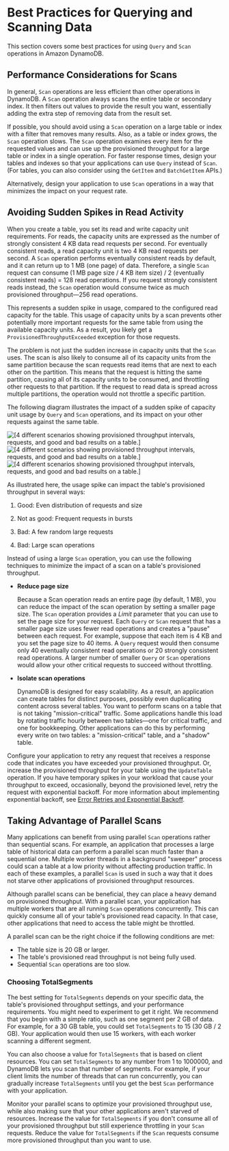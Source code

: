 # Best Practices for Querying and Scanning Data<a name="bp-query-scan"></a>

This section covers some best practices for using `Query` and `Scan` operations in Amazon DynamoDB\.

## Performance Considerations for Scans<a name="bp-query-scan-performance"></a>

In general, `Scan` operations are less efficient than other operations in DynamoDB\. A `Scan` operation always scans the entire table or secondary index\. It then filters out values to provide the result you want, essentially adding the extra step of removing data from the result set\.

If possible, you should avoid using a `Scan` operation on a large table or index with a filter that removes many results\. Also, as a table or index grows, the `Scan` operation slows\. The `Scan` operation examines every item for the requested values and can use up the provisioned throughput for a large table or index in a single operation\. For faster response times, design your tables and indexes so that your applications can use `Query` instead of `Scan`\. \(For tables, you can also consider using the `GetItem` and `BatchGetItem` APIs\.\)

Alternatively, design your application to use `Scan` operations in a way that minimizes the impact on your request rate\.

## Avoiding Sudden Spikes in Read Activity<a name="bp-query-scan-spikes"></a>

When you create a table, you set its read and write capacity unit requirements\. For reads, the capacity units are expressed as the number of strongly consistent 4 KB data read requests per second\. For eventually consistent reads, a read capacity unit is two 4 KB read requests per second\. A `Scan` operation performs eventually consistent reads by default, and it can return up to 1 MB \(one page\) of data\. Therefore, a single `Scan` request can consume \(1 MB page size / 4 KB item size\) / 2 \(eventually consistent reads\) = 128 read operations\. If you request strongly consistent reads instead, the `Scan` operation would consume twice as much provisioned throughput—256 read operations\.

This represents a sudden spike in usage, compared to the configured read capacity for the table\. This usage of capacity units by a scan prevents other potentially more important requests for the same table from using the available capacity units\. As a result, you likely get a `ProvisionedThroughputExceeded` exception for those requests\.

The problem is not just the sudden increase in capacity units that the `Scan` uses\. The scan is also likely to consume all of its capacity units from the same partition because the scan requests read items that are next to each other on the partition\. This means that the request is hitting the same partition, causing all of its capacity units to be consumed, and throttling other requests to that partition\. If the request to read data is spread across multiple partitions, the operation would not throttle a specific partition\. 

The following diagram illustrates the impact of a sudden spike of capacity unit usage by `Query` and `Scan` operations, and its impact on your other requests against the same table\.

![\[4 different scenarios showing provisioned throughput intervals, requests, and good and bad results on a table.\]](http://docs.aws.amazon.com/amazondynamodb/latest/developerguide/images/ThroughputIntervals.png)![\[4 different scenarios showing provisioned throughput intervals, requests, and good and bad results on a table.\]](http://docs.aws.amazon.com/amazondynamodb/latest/developerguide/)![\[4 different scenarios showing provisioned throughput intervals, requests, and good and bad results on a table.\]](http://docs.aws.amazon.com/amazondynamodb/latest/developerguide/)

As illustrated here, the usage spike can impact the table's provisioned throughput in several ways:

1. Good: Even distribution of requests and size

1. Not as good: Frequent requests in bursts

1. Bad: A few random large requests

1. Bad: Large scan operations

Instead of using a large `Scan` operation, you can use the following techniques to minimize the impact of a scan on a table's provisioned throughput\.
+ **Reduce page size**

  Because a Scan operation reads an entire page \(by default, 1 MB\), you can reduce the impact of the scan operation by setting a smaller page size\. The `Scan` operation provides a *Limit* parameter that you can use to set the page size for your request\. Each `Query` or `Scan` request that has a smaller page size uses fewer read operations and creates a "pause" between each request\. For example, suppose that each item is 4 KB and you set the page size to 40 items\. A `Query` request would then consume only 40 eventually consistent read operations or 20 strongly consistent read operations\. A larger number of smaller `Query` or `Scan` operations would allow your other critical requests to succeed without throttling\. 
+ **Isolate scan operations**

  DynamoDB is designed for easy scalability\. As a result, an application can create tables for distinct purposes, possibly even duplicating content across several tables\. You want to perform scans on a table that is not taking "mission\-critical" traffic\. Some applications handle this load by rotating traffic hourly between two tables—one for critical traffic, and one for bookkeeping\. Other applications can do this by performing every write on two tables: a "mission\-critical" table, and a "shadow" table\. 

Configure your application to retry any request that receives a response code that indicates you have exceeded your provisioned throughput\. Or, increase the provisioned throughput for your table using the `UpdateTable` operation\. If you have temporary spikes in your workload that cause your throughput to exceed, occasionally, beyond the provisioned level, retry the request with exponential backoff\. For more information about implementing exponential backoff, see [Error Retries and Exponential Backoff](Programming.Errors.md#Programming.Errors.RetryAndBackoff)\.

## Taking Advantage of Parallel Scans<a name="bp-query-scan-parallel"></a>

Many applications can benefit from using parallel `Scan` operations rather than sequential scans\. For example, an application that processes a large table of historical data can perform a parallel scan much faster than a sequential one\. Multiple worker threads in a background "sweeper" process could scan a table at a low priority without affecting production traffic\. In each of these examples, a parallel `Scan` is used in such a way that it does not starve other applications of provisioned throughput resources\.

Although parallel scans can be beneficial, they can place a heavy demand on provisioned throughput\. With a parallel scan, your application has multiple workers that are all running `Scan` operations concurrently\. This can quickly consume all of your table's provisioned read capacity\. In that case, other applications that need to access the table might be throttled\.

A parallel scan can be the right choice if the following conditions are met:
+ The table size is 20 GB or larger\.
+ The table's provisioned read throughput is not being fully used\.
+ Sequential `Scan` operations are too slow\.

### Choosing TotalSegments<a name="bp-query-scan-parallel-total-segments"></a>

The best setting for `TotalSegments` depends on your specific data, the table's provisioned throughput settings, and your performance requirements\. You might need to experiment to get it right\. We recommend that you begin with a simple ratio, such as one segment per 2 GB of data\. For example, for a 30 GB table, you could set `TotalSegments` to 15 \(30 GB / 2 GB\)\. Your application would then use 15 workers, with each worker scanning a different segment\.

You can also choose a value for `TotalSegments` that is based on client resources\. You can set `TotalSegments` to any number from 1 to 1000000, and DynamoDB lets you scan that number of segments\. For example, if your client limits the number of threads that can run concurrently, you can gradually increase `TotalSegments` until you get the best `Scan` performance with your application\.

Monitor your parallel scans to optimize your provisioned throughput use, while also making sure that your other applications aren't starved of resources\. Increase the value for `TotalSegments` if you don't consume all of your provisioned throughput but still experience throttling in your `Scan` requests\. Reduce the value for `TotalSegments` if the `Scan` requests consume more provisioned throughput than you want to use\. 
